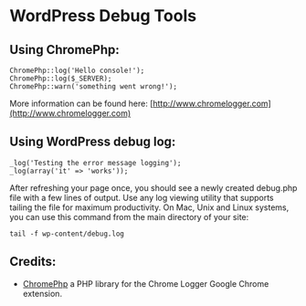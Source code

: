 WordPress Debug Tools
=====

Using ChromePhp:
-----

    ChromePhp::log('Hello console!');
    ChromePhp::log($_SERVER);
    ChromePhp::warn('something went wrong!');

More information can be found here: [http://www.chromelogger.com](http://www.chromelogger.com)


Using WordPress debug log:
-----

    _log('Testing the error message logging');
    _log(array('it' => 'works'));

After refreshing your page once, you should see a newly created debug.php file with a few lines of output. Use any log viewing utility that supports tailing the file for maximum productivity. On Mac, Unix and Linux systems, you can use this command from the main directory of your site:

    tail -f wp-content/debug.log


Credits:
-----
- [ChromePhp](https://github.com/ccampbell/chromephp) a PHP library for the Chrome Logger Google Chrome extension.